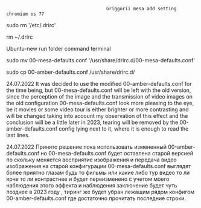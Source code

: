                                          Griggorii mesa add setting chromium os 77

sudo rm '/etc/.drirc'

rm ~/.drirc

Ubuntu-new run folder command terminal

sudo mv 00-mesa-defaults.conf '/usr/share/drirc.d/00-mesa-defaults.conf'

sudo cp 00-amber-defaults.conf /usr/share/drirc.d/

24.07.2022 It was decided to use the modified 00-amber-defaults.conf for the time being, but 00-mesa-defaults.conf will be left with the old version, since the perception of the image and the transmission of video images on the old configuration 00-mesa-defaults.conf look more pleasing to the eye, be it movies or some video tour is either brighter or more contrasting and will be changed taking into account my observation of this effect and the conclusion will be a little later in 2023, tearing will be removed by the 00-amber-defaults.conf config lying next to it, where it is enough to read the last lines.

24.07.2022 Принято решение пока использовать измененный 00-amber-defaults.conf но 00-mesa-defaults.conf будет оставлена старой версией по скольку меняется восприятие изображения и передача видео изображения на старой конфигурации 00-mesa-defaults.conf выглядят более приятно глазам будь то фильмы или какие либо тур видео то ли ярче то ли контрастнее и будет переизменено с учетом моего наблюдения этого эффекта и наблюдения заключение будет чуть позднее в 2023 году , тиринг же будет убран лежащим рядом конфигом 00-amber-defaults.conf где достаточно прочитать последние строки.


